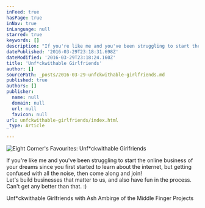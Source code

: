 ```yaml
---
inFeed: true
hasPage: true
inNav: true
inLanguage: null
starred: true
keywords: []
description: "If you're like me and you've been struggling to start the online business of your dreams since you first started to learn about the internet, but getting confused with all the noise, then come along and join! \_Let's build businesses that matter to us, and also have fun in the process. Can't get any better than that. :)"
datePublished: '2016-03-29T23:18:31.698Z'
dateModified: '2016-03-29T23:18:24.160Z'
title: 'Unf*ckwithable Girlfriends'
author: []
sourcePath: _posts/2016-03-29-unfckwithable-girlfriends.md
published: true
authors: []
publisher:
  name: null
  domain: null
  url: null
  favicon: null
url: unfckwithable-girlfriends/index.html
_type: Article

---
```

![Eight Corner's Favourites: Unf*ckwithable Girlfriends](https://s3-us-west-2.amazonaws.com/the-grid-img/p/31cc3ec5efa4ea7967830562ea70fbb6f5687971.png)

If you're like me and you've been struggling to start the online business of your dreams since you first started to learn about the internet, but getting confused with all the noise, then come along and join!    
Let's build businesses that matter to us, and also have fun in the process. Can't get any better than that. :)

Unf\*ckwithable Girlfriends with Ash Ambirge of the Middle Finger Projects